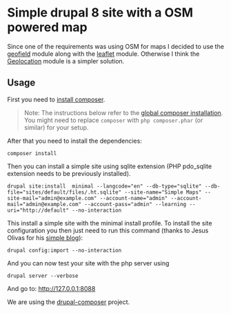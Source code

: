 # Simple drupal 8 site with a OSM powered map

Since one of the requirements was using OSM for maps I decided to use the
[geofield](https://www.drupal.org/project/geofield) module along with the
[leaflet](https://www.drupal.org/project/leaflet) module. Otherwise I think the
[Geolocation](https://www.drupal.org/project/geolocation) module is a simpler
solution.

## Usage

First you need to [install composer](https://getcomposer.org/doc/00-intro.md#installation-linux-unix-osx).

> Note: The instructions below refer to the [global composer installation](https://getcomposer.org/doc/00-intro.md#globally).
You might need to replace `composer` with `php composer.phar` (or similar) 
for your setup.

After that you need to install the dependencies:

```
composer install
```

Then you can install a simple site using sqlite extension (PHP pdo_sqlite
extension needs to be previously installed).

```
drupal site:install  minimal --langcode="en" --db-type="sqlite" --db-file="sites/default/files/.ht.sqlite" --site-name="Simple Maps" --site-mail="admin@example.com" --account-name="admin" --account-mail="admin@example.com" --account-pass="admin" --learning --uri="http://default" --no-interaction
```

This install a simple site with the minimal install profile. To install the site
configuration you then just need to run this command (thanks to Jesus Olivas
for his [simple blog](https://weknowinc.com/blog/how-install-drupal-8-existing-configuration)):

```
drupal config:import --no-interaction
```

And you can now test your site with the php server using

```
drupal server --verbose
```

And go to: http://127.0.0.1:8088

We are using the [drupal-composer](https://github.com/drupal-composer/drupal-project)
project.
